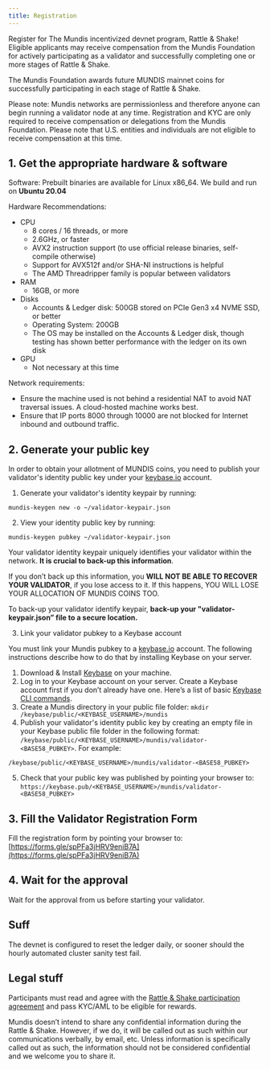 ```yaml
---
title: Registration
---
```


Register for The Mundis incentivized devnet program, Rattle & Shake! Eligible applicants may receive compensation from the Mundis Foundation for actively participating as a validator and successfully completing one or more stages of Rattle & Shake.

The Mundis Foundation awards future MUNDIS mainnet coins for successfully participating in each stage of Rattle & Shake.

Please note: Mundis networks are permissionless and therefore anyone can begin running a validator node at any time. Registration and KYC are only required to receive compensation or delegations from the Mundis Foundation. Please note that U.S. entities and individuals are not eligible to receive compensation at this time.

## 1. Get the appropriate hardware & software

Software: Prebuilt binaries are available for Linux x86_64. We build and run on **Ubuntu 20.04**

Hardware Recommendations:

* CPU
  * 8 cores / 16 threads, or more
  * 2.6GHz, or faster
  * AVX2 instruction support (to use official release binaries, self-compile otherwise)
  * Support for AVX512f and/or SHA-NI instructions is helpful
  * The AMD Threadripper family is popular between validators
* RAM
  * 16GB, or more
* Disks
  * Accounts & Ledger disk: 500GB stored on PCIe Gen3 x4 NVME SSD, or better
  * Operating System: 200GB
  * The OS may be installed on the Accounts & Ledger disk, though testing has shown better performance with the ledger on its own disk
* GPU
  * Not necessary at this time

Network requirements:

* Ensure the machine used is not behind a residential NAT to avoid NAT traversal issues. A cloud-hosted machine works best.
* Ensure that IP ports 8000 through 10000 are not blocked for Internet inbound and outbound traffic.


## 2. Generate your public key

In order to obtain your allotment of MUNDIS coins, you need to publish your validator's identity public key under your [keybase.io](https://keybase.io) account.

1. Generate your validator's identity keypair by running:

```
mundis-keygen new -o ~/validator-keypair.json
```

2. View your identity public key by running:

```
mundis-keygen pubkey ~/validator-keypair.json
```

Your validator identity keypair uniquely identifies your validator within the network. **It is crucial to back-up this information**.

If you don’t back up this information, you **WILL NOT BE ABLE TO RECOVER YOUR VALIDATOR**, if you lose access to it. If this happens, YOU WILL LOSE YOUR ALLOCATION OF MUNDIS COINS TOO.

To back-up your validator identify keypair, **back-up your "validator-keypair.json” file to a secure location.**

3. Link your validator pubkey to a Keybase account

You must link your Mundis pubkey to a [keybase.io](https://keybase.io) account. The following instructions describe how to do that by installing Keybase on your server.

1. Download & Install [Keybase](https://keybase.io/download) on your machine.
2. Log in to your Keybase account on your server. Create a Keybase account first if you don’t already have one. Here’s a list of basic [Keybase CLI commands](https://keybase.io/docs/command_line/basics).
3. Create a Mundis directory in your public file folder: ``mkdir /keybase/public/<KEYBASE_USERNAME>/mundis``
4. Publish your validator's identity public key by creating an empty file in your Keybase public file folder in the following format: ``/keybase/public/<KEYBASE_USERNAME>/mundis/validator-<BASE58_PUBKEY>``. For example:
```
/keybase/public/<KEYBASE_USERNAME>/mundis/validator-<BASE58_PUBKEY>
```
5. Check that your public key was published by pointing your browser to: ``https://keybase.pub/<KEYBASE_USERNAME>/mundis/validator-<BASE58_PUBKEY>``


## 3. Fill the Validator Registration Form

Fill the registration form by pointing your browser to: [https://forms.gle/spPFa3jHRV9eniB7A](https://forms.gle/spPFa3jHRV9eniB7A)

## 4. Wait for the approval

Wait for the approval from us before starting your validator.

## Suff

The devnet is configured to reset the ledger daily, or sooner should the hourly automated cluster sanity test fail.


## Legal stuff

Participants must read and agree with the [Rattle & Shake participation agreement](terms.md) and pass KYC/AML to be eligible for rewards.

Mundis doesn’t intend to share any confidential information during the Rattle & Shake. However, if we do, it will be called out as such within our communications verbally, by email, etc. Unless information is specifically called out as such, the information should not be considered confidential and we welcome you to share it.
